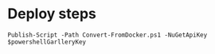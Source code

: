 # Deploy steps

```posh
Publish-Script -Path Convert-FromDocker.ps1 -NuGetApiKey $powershellGarlleryKey
```